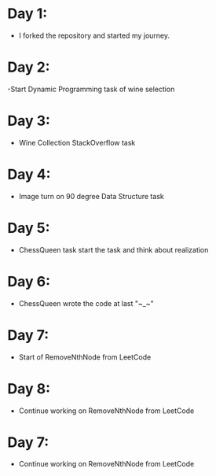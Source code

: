 # Day 1:
- I forked the repository and started my journey.
# Day 2:
-Start Dynamic Programming task of wine selection 
# Day 3:
- Wine Collection StackOverflow task
# Day 4:
- Image turn on 90 degree Data Structure task
# Day 5:
- ChessQueen task start the task and think about realization
# Day 6:
- ChessQueen wrote the code at last "~_~"
# Day 7:
- Start of RemoveNthNode from LeetCode
# Day 8:
- Continue working on RemoveNthNode from LeetCode
# Day 7:
- Continue working on RemoveNthNode from LeetCode
